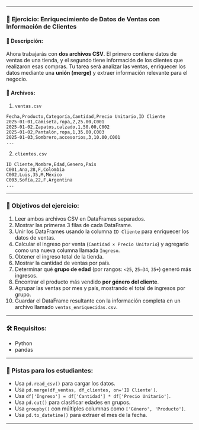 
---

### 🧠 **Ejercicio: Enriquecimiento de Datos de Ventas con Información de Clientes**

#### 📝 Descripción:

Ahora trabajarás con **dos archivos CSV**. El primero contiene datos de ventas de una tienda, y el segundo tiene información de los clientes que realizaron esas compras. Tu tarea será analizar las ventas, enriquecer los datos mediante una **unión (merge)** y extraer información relevante para el negocio.

#### 📁 Archivos:

1. `ventas.csv`

```csv
Fecha,Producto,Categoría,Cantidad,Precio Unitario,ID Cliente
2025-01-01,Camiseta,ropa,2,25.00,C001
2025-01-02,Zapatos,calzado,1,50.00,C002
2025-01-02,Pantalón,ropa,1,35.00,C003
2025-01-03,Sombrero,accesorios,3,10.00,C001
...
```

2. `clientes.csv`

```csv
ID Cliente,Nombre,Edad,Genero,País
C001,Ana,28,F,Colombia
C002,Luis,35,M,México
C003,Sofía,22,F,Argentina
...
```

---

### 🎯 Objetivos del ejercicio:

1. Leer ambos archivos CSV en DataFrames separados.
2. Mostrar las primeras 3 filas de cada DataFrame.
3. Unir los DataFrames usando la columna `ID Cliente` para enriquecer los datos de ventas.
4. Calcular el ingreso por venta (`Cantidad × Precio Unitario`) y agregarlo como una nueva columna llamada `Ingreso`.
5. Obtener el ingreso total de la tienda.
6. Mostrar la cantidad de ventas por país.
7. Determinar qué **grupo de edad** (por rangos: `<25`, `25–34`, `35+`) generó más ingresos.
8. Encontrar el producto más vendido **por género del cliente**.
9. Agrupar las ventas por mes y país, mostrando el total de ingresos por grupo.
10. Guardar el DataFrame resultante con la información completa en un archivo llamado `ventas_enriquecidas.csv`.

---

### 🛠 Requisitos:

* Python
* pandas

---

### 🧪 Pistas para los estudiantes:

* Usa `pd.read_csv()` para cargar los datos.
* Usa `pd.merge(df_ventas, df_clientes, on='ID Cliente')`.
* Usa `df['Ingreso'] = df['Cantidad'] * df['Precio Unitario']`.
* Usa `pd.cut()` para clasificar edades en grupos.
* Usa `groupby()` con múltiples columnas como `['Género', 'Producto']`.
* Usa `pd.to_datetime()` para extraer el mes de la fecha.

---

